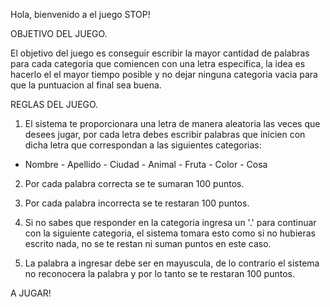 Hola, bienvenido a el juego STOP!

OBJETIVO DEL JUEGO. 

El objetivo del juego es conseguir escribir la mayor cantidad de palabras para cada categoria que comiencen con una letra específica, la idea es hacerlo el el mayor tiempo posible y no dejar ninguna categoria vacia para que la puntuacion al final sea buena.

REGLAS DEL JUEGO. 

1. El sistema te proporcionara una letra de manera aleatoria las veces que desees jugar, por cada letra debes escribir palabras que inicien con dicha letra que correspondan a las siguientes categorias:

 - Nombre - Apellido - Ciudad - Animal - Fruta - Color - Cosa

2. Por cada palabra correcta se te sumaran 100 puntos.
  
3. Por cada palabra incorrecta se te restaran 100 puntos.
 
4. Si no sabes que responder en la categoria ingresa un '.' para continuar con la siguiente categoria, el sistema tomara esto como si no hubieras escrito nada, no se te restan ni suman puntos en este caso.

5. La palabra a ingresar debe ser en mayuscula, de lo contrario el sistema no reconocera la palabra y por lo tanto se te restaran 100 puntos.

A JUGAR!

